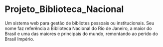 # Projeto_Biblioteca_Nacional
Um sistema web para gestão de bibliotes pessoais ou institucionais. Seu nome faz referência a Biblioteca Nacional do Rio de Janeiro, a maior do Brasil e uma das maiores e principais do mundo, remontando ao perído do Brasil Império.
